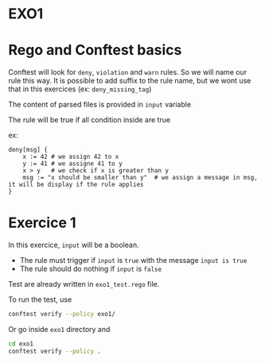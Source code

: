 # EXO1

# Rego and Conftest basics

Conftest will look for `deny`, `violation` and `warn` rules.
So we will name our rule this way. It is possible to add suffix to the rule name,
but we wont use that in this exercices (ex: `deny_missing_tag`)

The content of parsed files is provided in `input` variable


The rule will be true if all condition inside are true

ex:

```rego
deny[msg] {
    x := 42 # we assign 42 to x
    y := 41 # we assigne 41 to y
    x > y   # we check if x is greater than y
    msg := "x should be smaller than y"  # we assign a message in msg, it will be display if the rule applies
}
```


# Exercice 1

In this exercice, `input` will be a boolean.
- The rule must trigger if `input` is `true` with the message `input is true`
- The rule should do nothing if `input` is `false`

Test are already written in `exo1_test.rego` file.

To run the test, use
```bash
conftest verify --policy exo1/

```

Or go inside `exo1` directory and

```bash
cd exo1
conftest verify --policy .
```

